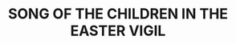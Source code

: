 ---
capo: 0
id: 0
lang: en-us
page: '81'
step: pre
subtitle: ''
tags:
- lib
- heb
title: SONG OF THE CHILDREN IN THE EASTER VIGIL
---
